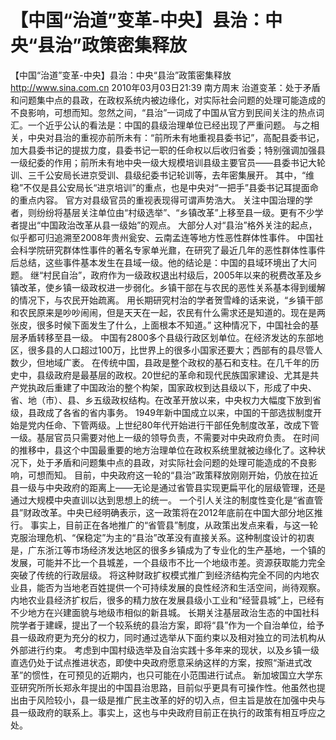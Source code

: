 # 【中国“治道”变革-中央】县治：中央“县治”政策密集释放

【中国“治道”变革-中央】县治：中央“县治”政策密集释放
http://www.sina.com.cn  2010年03月03日21:39  南方周末
治道变革：处于矛盾和问题集中点的县政，在政权系统内被边缘化，对实际社会问题的处理可能造成的不良影响，可想而知。忽然之间，“县治”一词成了中国从官方到民间关注的热点词汇。一个近乎公认的看法是：中国的县级治理单位已经出现了严重问题。
与之相关，中央对县治的重视亦前所未有：“前所未有地重视县委书记”，高配县委书记，加大县委书记的提拔力度，县委书记一职的任命权以后收归省委；特别强调加强县一级纪委的作用；前所未有地中央一级大规模培训县级主要官员——县委书记大轮训、三千公安局长进京受训、县级纪委书记轮训等，去年密集展开。
其中，“维稳”不仅是县公安局长“进京培训”的重点，也是中央对“一把手”县委书记耳提面命的重点内容。
官方对县级官员的重视表现得可谓声势浩大。
关注中国治理的学者，则纷纷将基层关注单位由“村级选举”、“乡镇改革”上移至县一级。更有不少学者提出“中国政治改革从县一级始”的观点。
大部分人对“县治”格外关注的起点，似乎都可归追溯至2008年贵州瓮安、云南孟连等地方性恶性群体性事件。
中国社会科学院研究群体性事件的著名专家单光鼐，在研究了最近几年的恶性群体性事件后总结，这些事件基本发生在县域一级。他的结论是：中国的县域环境出了大问题。
继“村民自治”，政府作为一级政权退出村级后，2005年以来的税费改革及乡镇改革，使乡镇一级政权进一步弱化。乡镇干部在与农民的恶性关系基本得到缓解的情况下，与农民开始疏离。
用长期研究村治的学者贺雪峰的话来说，“乡镇干部和农民原来是吵吵闹闹，但是天天在一起，农民有什么需求还是知道的。现在是两张皮，很多时候下面发生了什么，上面根本不知道。”
这种情况下，中国社会的基层矛盾转移至县一级。
中国有2800多个县级行政区划单位。在经济发达的东部地区，很多县的人口超过100万，比世界上的很多小国家还要大；西部有的县尽管人数少，但地域广袤。
在传统中国，县政是整个政权的基石和支柱。在几千年的历史中，县级政府是最基层的政权。20世纪的革命和现代民族国家建设、尤其是共产党执政后重建了中国政治的整个构架，国家政权到达县级以下，形成了中央、省、地（市）、县、乡五级政权结构。在改革开放以来，中央权力大幅度下放到省级，县政成了各省的省内事务。
1949年新中国成立以来，中国的干部选拔制度开始是党内任命、下管两级。上世纪80年代开始进行干部任免制度改革，改成下管一级。基层官员只需要对他上一级的领导负责，不需要对中央政府负责。
在时间的推移中，县这个中国最重要的地方治理单位在政权系统里就被边缘化了。这种状况下，处于矛盾和问题集中点的县政，对实际社会问题的处理可能造成的不良影响，可想而知。
目前，中央政府这一轮的“县治”政策释放刚刚开始，仍放在拉近县一级与中央政府的距离上——无论是通过省管县实现更扁平化的层级管理，还是通过大规模中央直训以达到思想上的统一。
一个引人关注的制度性变化是“省直管县”财政改革。中央已经明确表示，这一政策将在2012年底前在中国大部分地区推行。
事实上，目前正在各地推广的“省管县”制度，从政策出发点来看，与这一轮克服治理危机、“保稳定”为主的“县治”改革没有直接关系。这种制度设计的初衷是，广东浙江等市场经济发达地区的很多乡镇成为了专业化的生产基地，一个镇的发展，可能并不比一个县城差，一个县级市不比一个地级市差。资源获取能力完全突破了传统的行政层级。
将这种财政扩权模式推广到经济结构完全不同的内地农业县，能否为当地老百姓提供一个可持续发展的良性经济和生活空间，尚待观察。内地农业县经济扩权后，很多的精力放在发展县级小工业和“经营县城”上，已经有不少地方在兴建面貌与地级市相似的新县城。
长期关注基层政治生态的中国社科院学者于建嵘，提出了一个较系统的县治方案，即将“县”作为一个自治单位，给予县一级政府更为充分的权力，同时通过选举从下面约束以及相对独立的司法机构从外部进行约束。
考虑到中国村级选举及自治实践十多年来的现状，以及乡镇一级直选仍处于试点推进状态，即使中央政府愿意采纳这样的方案，按照“渐进式改革”的惯性，在可预见的近期内，也只可能在小范围进行试点。
新加坡国立大学东亚研究所所长郑永年提出的中国县治思路，目前似乎更具有可操作性。他虽然也提出由于风险较小，县一级是推广民主改革的好的切入点，但主旨是放在加强中央与县一级政府的联系上。事实上，这也与中央政府目前正在执行的政策有相互呼应之处。

